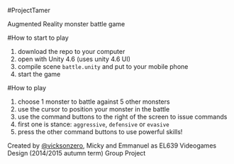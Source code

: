 #ProjectTamer

Augmented Reality monster battle game

#How to start to play

1. download the repo to your computer
2. open with Unity 4.6 (uses unity 4.6 UI)
3. compile scene `battle.unity` and put to your mobile phone
4. start the game

#How to play

1. choose 1 monster to battle against 5 other monsters
2. use the cursor to position your monster in the battle
3. use the command buttons to the right of the screen to issue commands
4. first one is stance: `aggressive`, `defensive` or `evasive`
5. press the other command buttons to use powerful skills!

Created by [@vicksonzero][1], Micky and Emmanuel as EL639 Videogames Design (2014/2015 autumn term) Group Project


[1]: https://github.com/vicksonzero
